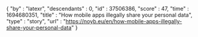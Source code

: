 {
  "by" : "latexr",
  "descendants" : 0,
  "id" : 37506386,
  "score" : 47,
  "time" : 1694680351,
  "title" : "How mobile apps illegally share your personal data",
  "type" : "story",
  "url" : "https://noyb.eu/en/how-mobile-apps-illegally-share-your-personal-data"
}
